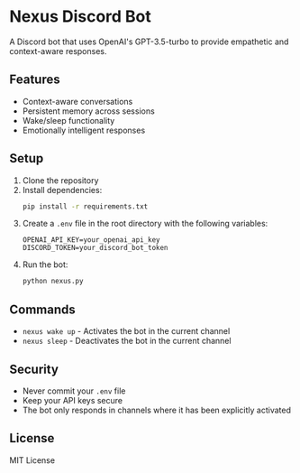 # Nexus Discord Bot

A Discord bot that uses OpenAI's GPT-3.5-turbo to provide empathetic and context-aware responses.

## Features

- Context-aware conversations
- Persistent memory across sessions
- Wake/sleep functionality
- Emotionally intelligent responses

## Setup

1. Clone the repository
2. Install dependencies:
   ```bash
   pip install -r requirements.txt
   ```
3. Create a `.env` file in the root directory with the following variables:
   ```
   OPENAI_API_KEY=your_openai_api_key
   DISCORD_TOKEN=your_discord_bot_token
   ```
4. Run the bot:
   ```bash
   python nexus.py
   ```

## Commands

- `nexus wake up` - Activates the bot in the current channel
- `nexus sleep` - Deactivates the bot in the current channel

## Security

- Never commit your `.env` file
- Keep your API keys secure
- The bot only responds in channels where it has been explicitly activated

## License

MIT License
